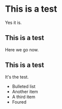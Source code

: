 # This is a test
Yes it is.

## This is a test
Here we go now.

## This is a test
It's the test.

- Bulleted list
- Another item
- A third item
- Foured

